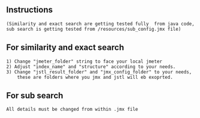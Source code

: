 ## Instructions
    (Similarity and exact search are getting tested fully  from java code, 
    sub search is getting tested from /resources/sub_config.jmx file)
        
        
## For similarity and exact search        
    1) Change "jmeter_folder" string to face your local jmeter
    2) Adjust "index_name" and "structure" according to your needs.
    3) Change "jstl_result_folder" and "jmx_config_folder" to your needs,
        these are folders where you jmx and jstl will eb exoprted.
    
## For sub search
    All details must be changed from within .jmx file  
    
    